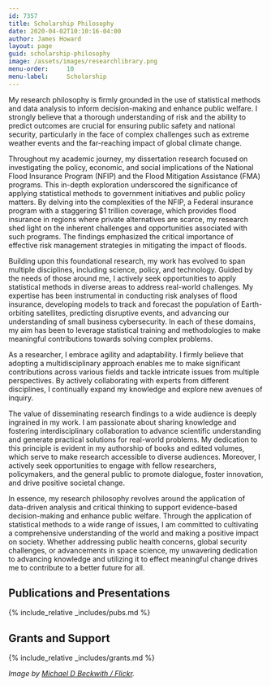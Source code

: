 ```yaml
---
id: 7357
title: Scholarship Philosophy
date: 2020-04-02T10:10:16-04:00
author: James Howard
layout: page
guid: scholarship-philosophy
image: /assets/images/researchlibrary.png
menu-order:     10
menu-label:     Scholarship
---
```


My research philosophy is firmly grounded in the use of statistical
methods and data analysis to inform decision-making and enhance
public welfare. I strongly believe that a thorough understanding
of risk and the ability to predict outcomes are crucial for ensuring
public safety and national security, particularly in the face of
complex challenges such as extreme weather events and the far-reaching
impact of global climate change.

Throughout my academic journey, my dissertation research focused
on investigating the policy, economic, and social implications of
the National Flood Insurance Program (NFIP) and the Flood Mitigation
Assistance (FMA) programs. This in-depth exploration underscored
the significance of applying statistical methods to government
initiatives and public policy matters. By delving into the complexities
of the NFIP, a Federal insurance program with a staggering $1
trillion coverage, which provides flood insurance in regions where
private alternatives are scarce, my research shed light on the
inherent challenges and opportunities associated with such programs.
The findings emphasized the critical importance of effective risk
management strategies in mitigating the impact of floods.

Building upon this foundational research, my work has evolved to
span multiple disciplines, including science, policy, and technology.
Guided by the needs of those around me, I actively seek opportunities
to apply statistical methods in diverse areas to address real-world
challenges. My expertise has been instrumental in conducting risk
analyses of flood insurance, developing models to track and forecast
the population of Earth-orbiting satellites, predicting disruptive
events, and advancing our understanding of small business cybersecurity.
In each of these domains, my aim has been to leverage statistical
training and methodologies to make meaningful contributions towards
solving complex problems.

As a researcher, I embrace agility and adaptability. I firmly believe
that adopting a multidisciplinary approach enables me to make
significant contributions across various fields and tackle intricate
issues from multiple perspectives. By actively collaborating with
experts from different disciplines, I continually expand my knowledge
and explore new avenues of inquiry.

The value of disseminating research findings to a wide audience is
deeply ingrained in my work. I am passionate about sharing knowledge
and fostering interdisciplinary collaboration to advance scientific
understanding and generate practical solutions for real-world
problems. My dedication to this principle is evident in my authorship
of books and edited volumes, which serve to make research accessible
to diverse audiences. Moreover, I actively seek opportunities to
engage with fellow researchers, policymakers, and the general public
to promote dialogue, foster innovation, and drive positive societal
change.

In essence, my research philosophy revolves around the application
of data-driven analysis and critical thinking to support evidence-based
decision-making and enhance public welfare. Through the application
of statistical methods to a wide range of issues, I am committed
to cultivating a comprehensive understanding of the world and making
a positive impact on society. Whether addressing public health
concerns, global security challenges, or advancements in space
science, my unwavering dedication to advancing knowledge and utilizing
it to effect meaningful change drives me to contribute to a better
future for all.

## Publications and Presentations 

{% include_relative _includes/pubs.md %}

## Grants and Support

{% include_relative _includes/grants.md %}

_Image by [Michael D Beckwith / Flickr](https://www.flickr.com/photos/118118485@N05/16468895996)._
